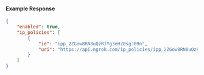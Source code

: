 <!-- Code generated for API Clients. DO NOT EDIT. -->

#### Example Response

```json
{
	"enabled": true,
	"ip_policies": [
		{
			"id": "ipp_2ZGow8RN8uQzRIYg3eHZ0sgJ09n",
			"uri": "https://api.ngrok.com/ip_policies/ipp_2ZGow8RN8uQzRIYg3eHZ0sgJ09n"
		}
	]
}
```
